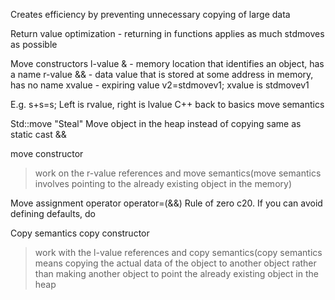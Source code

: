 Creates efficiency by preventing unnecessary copying of large data

Return value optimization - returning in functions applies as much stdmoves as possible

Move constructors
l-value & - memory location that identifies an object, has a name
r-value && - data value that is stored at some address in memory, has no name
xvalue - expiring value v2=stdmovev1; xvalue is stdmovev1

E.g. 
s+s=s;
Left is rvalue, right is lvalue
C++ back to basics move semantics

Std::move
"Steal"
Move object in the heap instead of copying
same as static cast &&

move constructor 
> work on the r-value references and move semantics(move semantics involves pointing to the already existing object in the memory)

Move assignment operator
operator=(&&)
Rule of zero c20. If you can avoid defining defaults, do

Copy semantics
copy constructor
> work with the l-value references and copy semantics(copy semantics means copying the actual data of the object to another object rather than making another object to point the already existing object in the heap